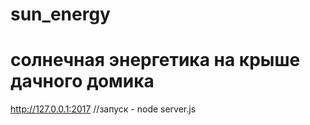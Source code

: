 # sun_energy
# солнечная энергетика на крыше дачного домика

http://127.0.0.1:2017
//запуск - node server.js

